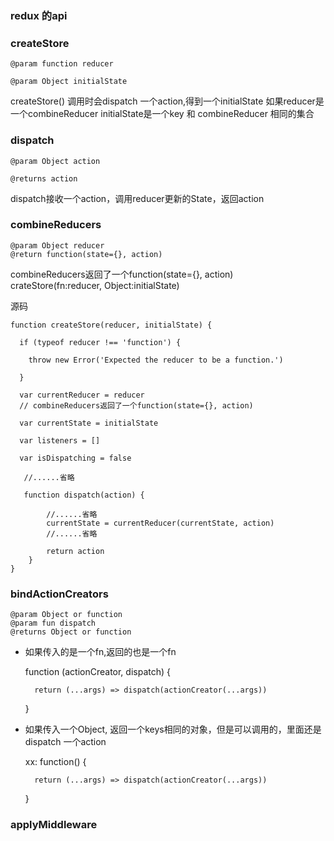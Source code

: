 ### redux 的api

### createStore



    @param function reducer

    @param Object initialState


createStore() 调用时会dispatch 一个action,得到一个initialState
如果reducer是一个combineReducer initialState是一个key 和 combineReducer
相同的集合

### dispatch


    @param Object action

    @returns action

dispatch接收一个action，调用reducer更新的State，返回action

### combineReducers

    @param Object reducer
    @return function(state={}, action)


combineReducers返回了一个function(state={}, action)
crateStore(fn:reducer, Object:initialState)

源码


    function createStore(reducer, initialState) {

      if (typeof reducer !== 'function') {

        throw new Error('Expected the reducer to be a function.')

      }

      var currentReducer = reducer
      // combineReducers返回了一个function(state={}, action)

      var currentState = initialState

      var listeners = []

      var isDispatching = false

       //......省略

       function dispatch(action) {

            //......省略
            currentState = currentReducer(currentState, action)
            //......省略

            return action
        }
    }

### bindActionCreators
    @param Object or function
    @param fun dispatch
    @returns Object or function

* 如果传入的是一个fn,返回的也是一个fn



    function (actionCreator, dispatch) {

        return (...args) => dispatch(actionCreator(...args))

    }

* 如果传入一个Object, 返回一个keys相同的对象，但是可以调用的，里面还是
dispatch 一个action


    xx: function() {

        return (...args) => dispatch(actionCreator(...args))

    }

### applyMiddleware























